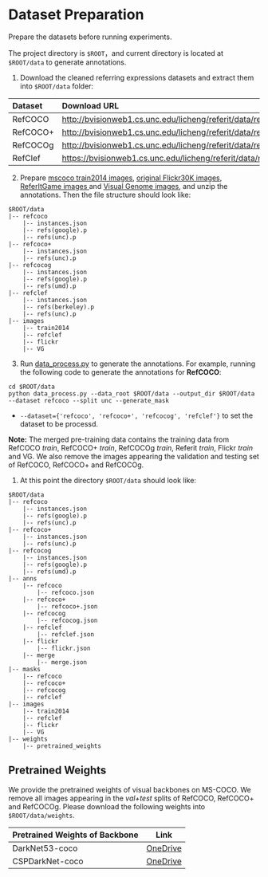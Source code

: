 # Dataset Preparation
Prepare the datasets before running experiments.

The project directory is ``$ROOT``，and current directory is located at ``$ROOT/data``  to generate annotations.

1. Download the cleaned referring expressions datasets and extract them into `$ROOT/data` folder:

| Dataset | Download URL |
|:--------|:-------------|
| RefCOCO  | http://bvisionweb1.cs.unc.edu/licheng/referit/data/refcoco.zip  |
| RefCOCO+ | http://bvisionweb1.cs.unc.edu/licheng/referit/data/refcoco+.zip |
| RefCOCOg | http://bvisionweb1.cs.unc.edu/licheng/referit/data/refcocog.zip |
| RefClef  | https://bvisionweb1.cs.unc.edu/licheng/referit/data/refclef.zip |

2. Prepare [mscoco train2014 images](https://pjreddie.com/projects/coco-mirror),  [original Flickr30K images](http://shannon.cs.illinois.edu/DenotationGraph/), [ReferItGame images ](https://drive.google.com/file/d/1R6Tm7tQTHCil6A_eOhjudK3rgaBxkD2t/view?usp=sharing)and [Visual Genome images](http://visualgenome.org/api/v0/api_home.html), and unzip the annotations. Then the file structure should look like:
```
$ROOT/data
|-- refcoco
    |-- instances.json
    |-- refs(google).p
    |-- refs(unc).p
|-- refcoco+
    |-- instances.json
    |-- refs(unc).p
|-- refcocog
    |-- instances.json
    |-- refs(google).p
    |-- refs(umd).p
|-- refclef
    |-- instances.json
    |-- refs(berkeley).p
    |-- refs(unc).p
|-- images
    |-- train2014
    |-- refclef
    |-- flickr
    |-- VG   
```

3. Run [data_process.py](./data/data_process.py) to generate the annotations. For example, running the following code to generate the annotations for **RefCOCO**:

```
cd $ROOT/data
python data_process.py --data_root $ROOT/data --output_dir $ROOT/data --dataset refcoco --split unc --generate_mask
```
- `--dataset={'refcoco', 'refcoco+', 'refcocog', 'refclef'}` to set the dataset to be processd.

**Note:** The merged pre-training data contains the training data from RefCOCO *train*,  RefCOCO+ *train*, RefCOCOg  *train*, Referit *train*, Flickr *train* and VG. We also remove the images appearing the validation and testing set of RefCOCO, RefCOCO+ and RefCOCOg.

1. At this point the directory  `$ROOT/data` should look like: 
```
$ROOT/data
|-- refcoco
    |-- instances.json
    |-- refs(google).p
    |-- refs(unc).p
|-- refcoco+
    |-- instances.json
    |-- refs(unc).p
|-- refcocog
    |-- instances.json
    |-- refs(google).p
    |-- refs(umd).p
|-- anns
    |-- refcoco
        |-- refcoco.json
    |-- refcoco+
        |-- refcoco+.json
    |-- refcocog
        |-- refcocog.json
    |-- refclef
        |-- refclef.json
    |-- flickr
        |-- flickr.json
    |-- merge
        |-- merge.json
|-- masks
    |-- refcoco
    |-- refcoco+
    |-- refcocog
    |-- refclef
|-- images
    |-- train2014
    |-- refclef
    |-- flickr
    |-- VG       
|-- weights
    |-- pretrained_weights
```
## Pretrained Weights

We provide the pretrained weights of visual backbones on MS-COCO. We remove all images appearing in the *val+test* splits of RefCOCO, RefCOCO+ and RefCOCOg. Please download the following weights into `$ROOT/data/weights`.

| Pretrained Weights of Backbone       |                             Link                             |
| ------------------------------------ | :----------------------------------------------------------: |
| DarkNet53-coco                       | [OneDrive](https://1drv.ms/u/s!AmrFUyZ_lDVGinNMjv1ST758T4lj?e=UqumPe) |
| CSPDarkNet-coco                      | [OneDrive](https://1drv.ms/u/s!AmrFUyZ_lDVGinF-8LK_9tzqArs9?e=vvADN9) |
